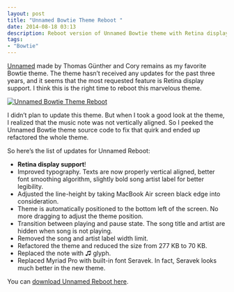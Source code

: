 ```yaml
---
layout: post
title: "Unnamed Bowtie Theme Reboot "
date: 2014-08-18 03:13
description: Reboot version of Unnamed Bowtie theme with Retina display support. Put simplicity and music together on your desktop with this gorgeous theme.
tags:
- "Bowtie"
---
```


[Unnamed](http://beautifulblood.deviantart.com/art/Unnamed-255040591 "Unnamed by beautifulblood on deviantART") made by Thomas Günther and Cory remains as my favorite Bowtie theme. The theme hasn’t received any updates for the past three years, and it seems that the most requested feature is Retina display support. I think this is the right time to reboot this marvelous theme.

<!-- more -->

[ ![Unnamed Bowtie Theme Reboot][032646] ](http://images.sayzlim.net/2014/08/unnamed_bowtie_theme_reboot.jpg "Unnamed Bowtie Theme Reboot")

[032646]: http://images.sayzlim.net/2014/08/unnamed_bowtie_theme_reboot.jpg "Unnamed Bowtie Theme Reboot"

I didn’t plan to update this theme. But when I took a good look at the theme, I realized that the music note was not vertically aligned. So I peeked the Unnamed Bowtie theme source code to fix that quirk and ended up refactored the whole theme.

So here’s the list of updates for Unnamed Reboot:

- **Retina display support**!
- Improved typography. Texts are now properly vertical aligned, better font smoothing algorithm, slightly bold song artist label for better legibility.
- Adjusted the line-height by taking MacBook Air screen black edge into consideration.
- Theme is automatically positioned to the bottom left of the screen. No more dragging to adjust the theme position.
- Transition between playing and pause state. The song title and artist are hidden when song is not playing.
- Removed the song and artist label width limit.
- Refactored the theme and reduced the size from 277 KB to 70 KB.
- Replaced the note with ♫ glyph.
- Replaced Myriad Pro with built-in font Seravek. In fact, Seravek looks much better in the new theme.

You can [download Unnamed Reboot here](http://s3.sayzlim.net/f/Unnamed.bowtie.zip "Unnamed Reboot Bowtie Theme").